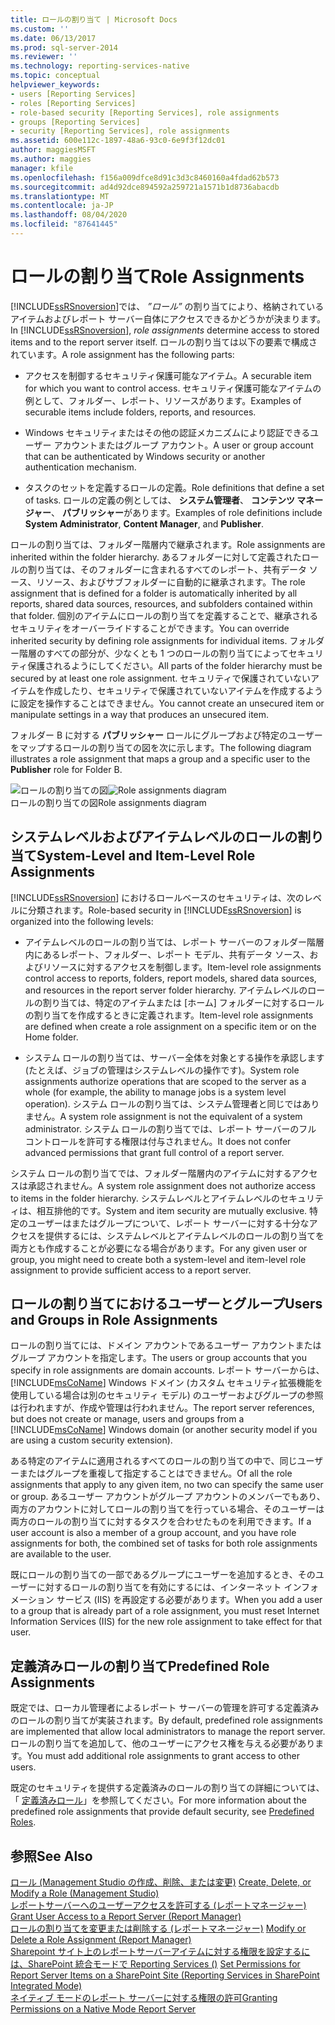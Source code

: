 ```yaml
---
title: ロールの割り当て | Microsoft Docs
ms.custom: ''
ms.date: 06/13/2017
ms.prod: sql-server-2014
ms.reviewer: ''
ms.technology: reporting-services-native
ms.topic: conceptual
helpviewer_keywords:
- users [Reporting Services]
- roles [Reporting Services]
- role-based security [Reporting Services], role assignments
- groups [Reporting Services]
- security [Reporting Services], role assignments
ms.assetid: 600e112c-1897-48a6-93c0-6e9f3f12dc01
author: maggiesMSFT
ms.author: maggies
manager: kfile
ms.openlocfilehash: f156a009dfce8d91c3d3c8460160a4fdad62b573
ms.sourcegitcommit: ad4d92dce894592a259721a1571b1d8736abacdb
ms.translationtype: MT
ms.contentlocale: ja-JP
ms.lasthandoff: 08/04/2020
ms.locfileid: "87641445"
---
```

# <a name="role-assignments"></a><span data-ttu-id="06994-102">ロールの割り当て</span><span class="sxs-lookup"><span data-stu-id="06994-102">Role Assignments</span></span>
  <span data-ttu-id="06994-103">[!INCLUDE[ssRSnoversion](../../../includes/ssrsnoversion-md.md)]では、 *”ロール”* の割り当てにより、格納されているアイテムおよびレポート サーバー自体にアクセスできるかどうかが決まります。</span><span class="sxs-lookup"><span data-stu-id="06994-103">In [!INCLUDE[ssRSnoversion](../../../includes/ssrsnoversion-md.md)], *role assignments* determine access to stored items and to the report server itself.</span></span> <span data-ttu-id="06994-104">ロールの割り当ては以下の要素で構成されています。</span><span class="sxs-lookup"><span data-stu-id="06994-104">A role assignment has the following parts:</span></span>  
  
-   <span data-ttu-id="06994-105">アクセスを制御するセキュリティ保護可能なアイテム。</span><span class="sxs-lookup"><span data-stu-id="06994-105">A securable item for which you want to control access.</span></span> <span data-ttu-id="06994-106">セキュリティ保護可能なアイテムの例として、フォルダー、レポート、リソースがあります。</span><span class="sxs-lookup"><span data-stu-id="06994-106">Examples of securable items include folders, reports, and resources.</span></span>  
  
-   <span data-ttu-id="06994-107">Windows セキュリティまたはその他の認証メカニズムにより認証できるユーザー アカウントまたはグループ アカウント。</span><span class="sxs-lookup"><span data-stu-id="06994-107">A user or group account that can be authenticated by Windows security or another authentication mechanism.</span></span>  
  
-   <span data-ttu-id="06994-108">タスクのセットを定義するロールの定義。</span><span class="sxs-lookup"><span data-stu-id="06994-108">Role definitions that define a set of tasks.</span></span> <span data-ttu-id="06994-109">ロールの定義の例としては、 **システム管理者**、 **コンテンツ マネージャー**、 **パブリッシャー**があります。</span><span class="sxs-lookup"><span data-stu-id="06994-109">Examples of role definitions include **System Administrator**, **Content Manager**, and **Publisher**.</span></span>  
  
 <span data-ttu-id="06994-110">ロールの割り当ては、フォルダー階層内で継承されます。</span><span class="sxs-lookup"><span data-stu-id="06994-110">Role assignments are inherited within the folder hierarchy.</span></span> <span data-ttu-id="06994-111">あるフォルダーに対して定義されたロールの割り当ては、そのフォルダーに含まれるすべてのレポート、共有データ ソース、リソース、およびサブフォルダーに自動的に継承されます。</span><span class="sxs-lookup"><span data-stu-id="06994-111">The role assignment that is defined for a folder is automatically inherited by all reports, shared data sources, resources, and subfolders contained within that folder.</span></span> <span data-ttu-id="06994-112">個別のアイテムにロールの割り当てを定義することで、継承されるセキュリティをオーバーライドすることができます。</span><span class="sxs-lookup"><span data-stu-id="06994-112">You can override inherited security by defining role assignments for individual items.</span></span> <span data-ttu-id="06994-113">フォルダー階層のすべての部分が、少なくとも 1 つのロールの割り当てによってセキュリティ保護されるようにしてください。</span><span class="sxs-lookup"><span data-stu-id="06994-113">All parts of the folder hierarchy must be secured by at least one role assignment.</span></span> <span data-ttu-id="06994-114">セキュリティで保護されていないアイテムを作成したり、セキュリティで保護されていないアイテムを作成するように設定を操作することはできません。</span><span class="sxs-lookup"><span data-stu-id="06994-114">You cannot create an unsecured item or manipulate settings in a way that produces an unsecured item.</span></span>  
  
 <span data-ttu-id="06994-115">フォルダー B に対する **パブリッシャー** ロールにグループおよび特定のユーザーをマップするロールの割り当ての図を次に示します。</span><span class="sxs-lookup"><span data-stu-id="06994-115">The following diagram illustrates a role assignment that maps a group and a specific user to the **Publisher** role for Folder B.</span></span>  
  
 <span data-ttu-id="06994-116">![ロールの割り当ての図](../media/report-securityarch.gif "ロールの割り当ての図")</span><span class="sxs-lookup"><span data-stu-id="06994-116">![Role assignments diagram](../media/report-securityarch.gif "Role assignments diagram")</span></span>  
<span data-ttu-id="06994-117">ロールの割り当ての図</span><span class="sxs-lookup"><span data-stu-id="06994-117">Role assignments diagram</span></span>  
  
## <a name="system-level-and-item-level-role-assignments"></a><span data-ttu-id="06994-118">システムレベルおよびアイテムレベルのロールの割り当て</span><span class="sxs-lookup"><span data-stu-id="06994-118">System-Level and Item-Level Role Assignments</span></span>  
 <span data-ttu-id="06994-119">[!INCLUDE[ssRSnoversion](../../../includes/ssrsnoversion-md.md)] におけるロールベースのセキュリティは、次のレベルに分類されます。</span><span class="sxs-lookup"><span data-stu-id="06994-119">Role-based security in [!INCLUDE[ssRSnoversion](../../../includes/ssrsnoversion-md.md)] is organized into the following levels:</span></span>  
  
-   <span data-ttu-id="06994-120">アイテムレベルのロールの割り当ては、レポート サーバーのフォルダー階層内にあるレポート、フォルダー、レポート モデル、共有データ ソース、およびリソースに対するアクセスを制御します。</span><span class="sxs-lookup"><span data-stu-id="06994-120">Item-level role assignments control access to reports, folders, report models, shared data sources, and resources in the report server folder hierarchy.</span></span> <span data-ttu-id="06994-121">アイテムレベルのロールの割り当ては、特定のアイテムまたは [ホーム] フォルダーに対するロールの割り当てを作成するときに定義されます。</span><span class="sxs-lookup"><span data-stu-id="06994-121">Item-level role assignments are defined when create a role assignment on a specific item or on the Home folder.</span></span>  
  
-   <span data-ttu-id="06994-122">システム ロールの割り当ては、サーバー全体を対象とする操作を承認します (たとえば、ジョブの管理はシステムレベルの操作です)。</span><span class="sxs-lookup"><span data-stu-id="06994-122">System role assignments authorize operations that are scoped to the server as a whole (for example, the ability to manage jobs is a system level operation).</span></span> <span data-ttu-id="06994-123">システム ロールの割り当ては、システム管理者と同じではありません。</span><span class="sxs-lookup"><span data-stu-id="06994-123">A system role assignment is not the equivalent of a system administrator.</span></span> <span data-ttu-id="06994-124">システム ロールの割り当てでは、レポート サーバーのフル コントロールを許可する権限は付与されません。</span><span class="sxs-lookup"><span data-stu-id="06994-124">It does not confer advanced permissions that grant full control of a report server.</span></span>  
  
 <span data-ttu-id="06994-125">システム ロールの割り当てでは、フォルダー階層内のアイテムに対するアクセスは承認されません。</span><span class="sxs-lookup"><span data-stu-id="06994-125">A system role assignment does not authorize access to items in the folder hierarchy.</span></span> <span data-ttu-id="06994-126">システムレベルとアイテムレベルのセキュリティは、相互排他的です。</span><span class="sxs-lookup"><span data-stu-id="06994-126">System and item security are mutually exclusive.</span></span> <span data-ttu-id="06994-127">特定のユーザーはまたはグループについて、レポート サーバーに対する十分なアクセスを提供するには、システムレベルとアイテムレベルのロールの割り当てを両方とも作成することが必要になる場合があります。</span><span class="sxs-lookup"><span data-stu-id="06994-127">For any given user or group, you might need to create both a system-level and item-level role assignment to provide sufficient access to a report server.</span></span>  
  
## <a name="users-and-groups-in-role-assignments"></a><span data-ttu-id="06994-128">ロールの割り当てにおけるユーザーとグループ</span><span class="sxs-lookup"><span data-stu-id="06994-128">Users and Groups in Role Assignments</span></span>  
 <span data-ttu-id="06994-129">ロールの割り当てには、ドメイン アカウントであるユーザー アカウントまたはグループ アカウントを指定します。</span><span class="sxs-lookup"><span data-stu-id="06994-129">The users or group accounts that you specify in role assignments are domain accounts.</span></span> <span data-ttu-id="06994-130">レポート サーバーからは、 [!INCLUDE[msCoName](../../includes/msconame-md.md)] Windows ドメイン (カスタム セキュリティ拡張機能を使用している場合は別のセキュリティ モデル) のユーザーおよびグループの参照は行われますが、作成や管理は行われません。</span><span class="sxs-lookup"><span data-stu-id="06994-130">The report server references, but does not create or manage, users and groups from a [!INCLUDE[msCoName](../../includes/msconame-md.md)] Windows domain (or another security model if you are using a custom security extension).</span></span>  
  
 <span data-ttu-id="06994-131">ある特定のアイテムに適用されるすべてのロールの割り当ての中で、同じユーザーまたはグループを重複して指定することはできません。</span><span class="sxs-lookup"><span data-stu-id="06994-131">Of all the role assignments that apply to any given item, no two can specify the same user or group.</span></span> <span data-ttu-id="06994-132">あるユーザー アカウントがグループ アカウントのメンバーでもあり、両方のアカウントに対してロールの割り当てを行っている場合、そのユーザーは両方のロールの割り当てに対するタスクを合わせたものを利用できます。</span><span class="sxs-lookup"><span data-stu-id="06994-132">If a user account is also a member of a group account, and you have role assignments for both, the combined set of tasks for both role assignments are available to the user.</span></span>  
  
 <span data-ttu-id="06994-133">既にロールの割り当ての一部であるグループにユーザーを追加するとき、そのユーザーに対するロールの割り当てを有効にするには、インターネット インフォメーション サービス (IIS) を再設定する必要があります。</span><span class="sxs-lookup"><span data-stu-id="06994-133">When you add a user to a group that is already part of a role assignment, you must reset Internet Information Services (IIS) for the new role assignment to take effect for that user.</span></span>  
  
## <a name="predefined-role-assignments"></a><span data-ttu-id="06994-134">定義済みロールの割り当て</span><span class="sxs-lookup"><span data-stu-id="06994-134">Predefined Role Assignments</span></span>  
 <span data-ttu-id="06994-135">既定では、ローカル管理者によるレポート サーバーの管理を許可する定義済みのロールの割り当てが実装されます。</span><span class="sxs-lookup"><span data-stu-id="06994-135">By default, predefined role assignments are implemented that allow local administrators to manage the report server.</span></span> <span data-ttu-id="06994-136">ロールの割り当てを追加して、他のユーザーにアクセス権を与える必要があります。</span><span class="sxs-lookup"><span data-stu-id="06994-136">You must add additional role assignments to grant access to other users.</span></span>  
  
 <span data-ttu-id="06994-137">既定のセキュリティを提供する定義済みのロールの割り当ての詳細については、「 [定義済みロール](role-definitions-predefined-roles.md)」を参照してください。</span><span class="sxs-lookup"><span data-stu-id="06994-137">For more information about the predefined role assignments that provide default security, see [Predefined Roles](role-definitions-predefined-roles.md).</span></span>  
  
## <a name="see-also"></a><span data-ttu-id="06994-138">参照</span><span class="sxs-lookup"><span data-stu-id="06994-138">See Also</span></span>  
 <span data-ttu-id="06994-139">[ロール &#40;Management Studio の作成、削除、または変更&#41;](role-definitions-create-delete-or-modify.md) </span><span class="sxs-lookup"><span data-stu-id="06994-139">[Create, Delete, or Modify a Role &#40;Management Studio&#41;](role-definitions-create-delete-or-modify.md) </span></span>  
 <span data-ttu-id="06994-140">[レポートサーバーへのユーザーアクセスを許可する &#40;レポートマネージャー&#41;](grant-user-access-to-a-report-server.md) </span><span class="sxs-lookup"><span data-stu-id="06994-140">[Grant User Access to a Report Server &#40;Report Manager&#41;](grant-user-access-to-a-report-server.md) </span></span>  
 <span data-ttu-id="06994-141">[ロールの割り当てを変更または削除する &#40;レポートマネージャー&#41;](role-assignments-modify-or-delete.md) </span><span class="sxs-lookup"><span data-stu-id="06994-141">[Modify or Delete a Role Assignment &#40;Report Manager&#41;](role-assignments-modify-or-delete.md) </span></span>  
 <span data-ttu-id="06994-142">[Sharepoint サイト上のレポートサーバーアイテムに対する権限を設定するには、SharePoint 統合モードで Reporting Services &#40;&#41;](set-permissions-for-report-server-items-on-a-sharepoint-site.md) </span><span class="sxs-lookup"><span data-stu-id="06994-142">[Set Permissions for Report Server Items on a SharePoint Site &#40;Reporting Services in SharePoint Integrated Mode&#41;](set-permissions-for-report-server-items-on-a-sharepoint-site.md) </span></span>  
 [<span data-ttu-id="06994-143">ネイティブ モードのレポート サーバーに対する権限の許可</span><span class="sxs-lookup"><span data-stu-id="06994-143">Granting Permissions on a Native Mode Report Server</span></span>](granting-permissions-on-a-native-mode-report-server.md)  
  
  
